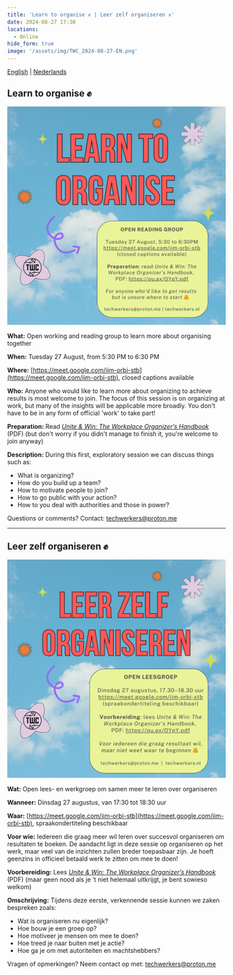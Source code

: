 ```yaml
---
title: 'Learn to organise ✊ | Leer zelf organiseren ✊'
date: 2024-08-27 17:30
locations:
  - Online
hide_form: true
image: '/assets/img/TWC_2024-08-27-EN.png'
---
```


[English](#learn-to-organise-) | [Nederlands](#leer-zelf-organiseren-)

## Learn to organise ✊

![Flyer for the 'Learn to Organize' event](/assets/img/TWC_2024-08-27-EN.png)

**What:** Open working and reading group to learn more about organising together

**When:** Tuesday 27 August, from 5:30 PM to 6:30 PM

**Where:** [https://meet.google.com/iim-orbi-stb](https://meet.google.com/iim-orbi-stb), closed captions available

**Who:** Anyone who would like to learn more about organizing to achieve results is most welcome to join. The focus of this session is on organizing at work, but many of the insights will be applicable more broadly. You don't have to be in any form of official 'work' to take part!

**Preparation:** Read [_Unite & Win: The Workplace Organizer’s Handbook_](https://qu.ax/OYpY.pdf) (PDF) (but don't worry if you didn't manage to finish it, you're welcome to join anyway)

**Description:** During this first, exploratory session we can discuss things such as:
- What is organizing?
- How do you build up a team?
- How to motivate people to join?
- How to go public with your action?
- How to you deal with authorities and those in power?

Questions or comments? Contact: techwerkers@proton.me 

---

## Leer zelf organiseren ✊

![Blad voor de 'Leer zelf organiseren'-activiteit](/assets/img/TWC_2024-08-27-NL.png)

**Wat:** Open lees- en werkgroep om samen meer te leren over organiseren

**Wanneer:** Dinsdag 27 augustus, van 17:30 tot 18:30 uur

**Waar:** [https://meet.google.com/iim-orbi-stb](https://meet.google.com/iim-orbi-stb), spraakondertiteling beschikbaar

**Voor wie:** Iedereen die graag meer wil leren over succesvol organiseren om resultaten te boeken. De aandacht ligt in deze sessie op organiseren op het werk, maar veel van de inzichten zullen breder toepasbaar zijn. Je hoeft geenzins in officieel betaald werk te zitten om mee te doen!

**Voorbereiding:** Lees [_Unite & Win: The Workplace Organizer’s Handbook_](https://qu.ax/OYpY.pdf) (PDF) (maar geen nood als je ’t niet helemaal uitkrijgt, je bent sowieso welkom)

**Omschrijving:** Tijdens deze eerste, verkennende sessie kunnen we zaken bespreken zoals:

- Wat is organiseren nu eigenlijk?
- Hoe bouw je een groep op?
- Hoe motiveer je mensen om mee te doen?
- Hoe treed je naar buiten met je actie?
- Hoe ga je om met autoriteiten en machtshebbers?

Vragen of opmerkingen? Neem contact op met: techwerkers@proton.me
